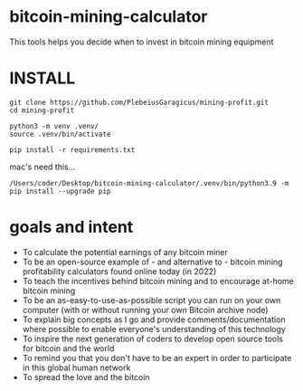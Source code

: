 # bitcoin-mining-calculator
This tools helps you decide when to invest in bitcoin mining equipment

# INSTALL
```
git clone https://github.com/PlebeiusGaragicus/mining-profit.git
cd mining-profit

python3 -m venv .venv/
source .venv/bin/activate

pip install -r requirements.txt
```

mac's need this...
```
/Users/coder/Desktop/bitcoin-mining-calculator/.venv/bin/python3.9 -m pip install --upgrade pip
```


# goals and intent
- To calculate the potential earnings of any bitcoin miner
- To be an open-source example of - and alternative to - bitcoin mining profitability calculators found online today (in 2022)
- To teach the incentives behind bitcoin mining and to encourage at-home bitcoin mining
- To be an as-easy-to-use-as-possible script you can run on your own computer (with or without running your own Bitcoin archive node)
- To explain big concepts as I go and provide comments/documentation where possible to enable everyone's understanding of this technology
- To inspire the next generation of coders to develop open source tools for bitcoin and the world
- To remind you that you don't have to be an expert in order to participate in this global human network
- To spread the love and the bitcoin
